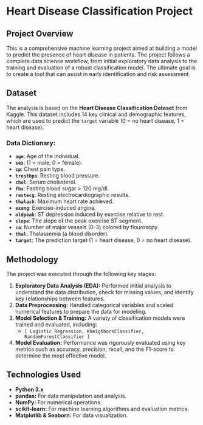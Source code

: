 # Heart Disease Classification Project

## **Project Overview**

This is a comprehensive machine learning project aimed at building a model to predict the presence of heart disease in patients. The project follows a complete data science workflow, from initial exploratory data analysis to the training and evaluation of a robust classification model. The ultimate goal is to create a tool that can assist in early identification and risk assessment.

## **Dataset**

The analysis is based on the **Heart Disease Classification Dataset** from Kaggle. This dataset includes 14 key clinical and demographic features, which are used to predict the `target` variable (0 = no heart disease, 1 = heart disease).

### **Data Dictionary:**

* **`age`**: Age of the individual.
* **`sex`**: (1 = male, 0 = female).
* **`cp`**: Chest pain type.
* **`trestbps`**: Resting blood pressure.
* **`chol`**: Serum cholesterol.
* **`fbs`**: Fasting blood sugar > 120 mg/dl.
* **`restecg`**: Resting electrocardiographic results.
* **`thalach`**: Maximum heart rate achieved.
* **`exang`**: Exercise-induced angina.
* **`oldpeak`**: ST depression induced by exercise relative to rest.
* **`slope`**: The slope of the peak exercise ST segment.
* **`ca`**: Number of major vessels (0-3) colored by flourosopy.
* **`thal`**: Thalassemia (a blood disorder).
* **`target`**: The prediction target (1 = heart disease, 0 = no heart disease).

## **Methodology**

The project was executed through the following key stages:

1.  **Exploratory Data Analysis (EDA):** Performed initial analysis to understand the data distribution, check for missing values, and identify key relationships between features.
2.  **Data Preprocessing:** Handled categorical variables and scaled numerical features to prepare the data for modeling.
3.  **Model Selection & Training:** A variety of classification models were trained and evaluated, including:
    * `[ Logistic Regression, KNeighborsClassifier, RandomForestClassifier ]`
4.  **Model Evaluation:** Performance was rigorously evaluated using key metrics such as accuracy, precision, recall, and the F1-score to determine the most effective model.

## **Technologies Used**

* **Python 3.x**
* **pandas:** For data manipulation and analysis.
* **NumPy:** For numerical operations.
* **scikit-learn:** For machine learning algorithms and evaluation metrics.
* **Matplotlib & Seaborn:** For data visualization.
